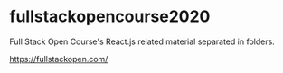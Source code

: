 # fullstackopencourse2020

Full Stack Open Course's React.js related material separated in folders.

https://fullstackopen.com/
